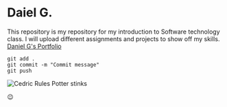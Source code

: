 # Daiel G.
This repository is my repository for my introduction to Software technology class. I will upload different assignments and projects to show off my skills.
[Daniel G's Portfolio](https://github.com/enteredanamed/ist-portfolio-DanielG0)
```
git add .
git commit -m "Commit message"
git push
```

![Cedric Rules Potter stinks](https://i.etsystatic.com/13886903/r/il/fdd8d9/1665339087/il_fullxfull.1665339087_mhvw.jpg)

:wink:


